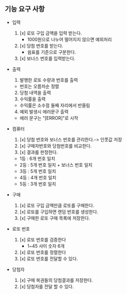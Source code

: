 ## 기능 요구 사항
* 입력
    1) [x] 로또 구입 금액을 입력 받는다.
       * 1000원으로 나누어 떨어지지 않으면 예외처리
    2) [x] 당첨 번호를 받는다.
       * 쉼표를 기준으로 구분한다.
    3) [x] 보너스 번호를 입력받는다.


* 출력
    1) 발행한 로또 수량과 번호를 출력
    * 번호는 오름차순 정렬
    2) 당첨 내역을 출력
    3) 수익률을 출력
    * 수익률은 소수점 둘째 자리에서 반올림
    4) 예외 발생시 에러문구 출력
    * 에러 문구는 "[ERROR]"로 시작


* 컴퓨터
    1) [x] 당첨 번호와 보너스 번호를 관리한다.-> 인풋값 저장 
    2) [x] 구매자번호와 당첨번호를 비교한다.
    3) [x] 결과를 판정한다.
     * 1등 : 6개 번호 일치
     * 2등 : 5개 번호 일치 + 보너스 번호 일치
     * 3등 : 5개 번호 일치
     * 4등 : 4개 번호 일치
     * 5등 : 3개 번호 일치

* 구매
    1) [x] 로또 구입 금액만큼 로또를 구매한다.
    2) [x] 로또를 구입하면 랜덤 번호를 생성한다.
    2) [x] 구매한 로또 구매 목록에 저장한다.

* 로또 번호
    1) [x] 로또 번호를 검증한다
       * 1~45 사이 숫자 6개
    2) [x] 로또 번호를 정렬한다
    3) [x] 로또 번호를 전달할 수 있다.


* 당첨자
    1) [x] 구매 복권들의 당첨결과를 저장한다.
    2) [x] 당첨자를 전달 할 수 있다.